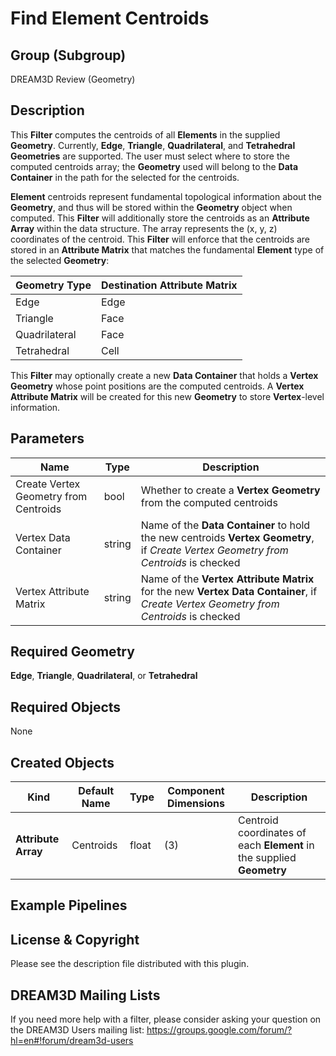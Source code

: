 # Find Element Centroids #

## Group (Subgroup) ##

DREAM3D Review (Geometry)

## Description ##

This **Filter** computes the centroids of all **Elements** in the supplied **Geometry**.  Currently, **Edge**, **Triangle**, **Quadrilateral**, and **Tetrahedral** **Geometries** are supported.  The user must select where to store the computed centroids array; the **Geometry** used will belong to the **Data Container** in the path for the selected for the centroids.

**Element** centroids represent fundamental topological information about the **Geometry**, and thus will be stored within the **Geometry** object when computed.  This **Filter** will additionally store the centroids as an **Attribute Array** within the data structure.  The array represents the (x, y, z) coordinates of the centroid.  This **Filter** will enforce that the centroids are stored in an **Attribute Matrix** that matches the fundamental **Element** type of the selected **Geometry**:

| Geometry Type | Destination Attribute Matrix |
|----------|-----------|
| Edge | Edge |
| Triangle | Face |
| Quadrilateral | Face |
| Tetrahedral | Cell | 

This **Filter** may optionally create a new **Data Container** that holds a **Vertex Geometry** whose point positions are the computed centroids.  A **Vertex Attribute Matrix** will be created for this new **Geometry** to store **Vertex**-level information. 

## Parameters ##

| Name | Type | Description |
|------|------|-------------|
| Create Vertex Geometry from Centroids  | bool | Whether to create a **Vertex Geometry** from the computed centroids |
| Vertex Data Container | string | Name of the **Data Container** to hold the new centroids **Vertex Geometry**, if _Create Vertex Geometry from Centroids_ is checked |
| Vertex Attribute Matrix | string | Name of the **Vertex Attribute Matrix** for the new **Vertex Data Container**, if _Create Vertex Geometry from Centroids_ is checked  |

## Required Geometry ###

**Edge**, **Triangle**, **Quadrilateral**, or **Tetrahedral**

## Required Objects ##

None

## Created Objects ##

| Kind | Default Name | Type | Component Dimensions | Description |
|------|--------------|-------------|---------|-----|
| **Attribute Array** | Centroids | float | (3) | Centroid coordinates of each **Element** in the supplied **Geometry** |

## Example Pipelines ##



## License & Copyright ##

Please see the description file distributed with this plugin.

## DREAM3D Mailing Lists ##

If you need more help with a filter, please consider asking your question on the DREAM3D Users mailing list:
https://groups.google.com/forum/?hl=en#!forum/dream3d-users
